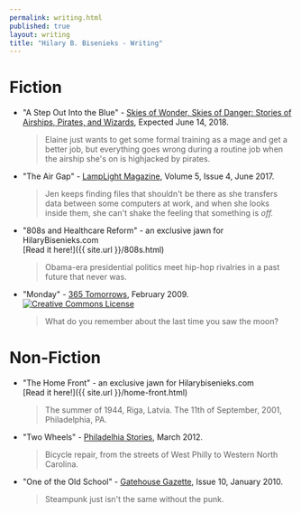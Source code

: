 ```yaml
---
permalink: writing.html
published: true
layout: writing
title: "Hilary B. Bisenieks - Writing"
---
```


Fiction
===
* "A Step Out Into the Blue" - [Skies of Wonder, Skies of Danger: Stories of Airships, Pirates, and Wizards](https://twitter.com/SkiesofWonderBk), Expected June 14, 2018.
    > Elaine just wants to get some formal training as a mage and get a better job, but everything goes wrong during a routine job when the airship she's on is highjacked by pirates.

* "The Air Gap" - [LampLight Magazine](http://lamplightmagazine.com), Volume 5, Issue 4, June 2017.
    > Jen keeps finding files that shouldn't be there as she transfers data between some computers at work, and when she looks inside them, she can't shake the feeling that something is *off.*

* "808s and Healthcare Reform" - an exclusive jawn for HilaryBisenieks.com <br>[Read it here!]({{ site.url }}/808s.html)
    > Obama-era presidential politics meet hip-hop rivalries in a past future that never was.

* "Monday" - [365 Tomorrows](https://365tomorrows.com/2009/02/02/monday/), February 2009. <br><a rel="license" href="http://creativecommons.org/licenses/by-nc-nd/3.0/"><img alt="Creative Commons License" style="border-width:0" src="http://i.creativecommons.org/l/by-nc-nd/3.0/80x15.png" /></a>
    > What do you remember about the last time you saw the moon?

Non-Fiction
===
* "The Home Front" - an exclusive jawn for Hilarybisenieks.com <br>[Read it here!]({{ site.url }}/home-front.html)
    > The summer of 1944, Riga, Latvia. The 11th of September, 2001, Philadelphia, PA.

* "Two Wheels" - [Philadelhia Stories](http://www.philadelphiastories.org/two-wheels), March 2012.
    > Bicycle repair, from the streets of West Philly to Western North Carolina.

* "One of the Old School" - [Gatehouse Gazette](http://www.ottens.co.uk/gatehouse/gazette/gazette-10/), Issue 10, January 2010.
    > Steampunk just isn't the same without the punk.
